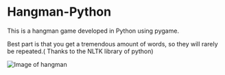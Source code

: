 # Hangman-Python
This is a hangman game developed in Python using pygame. 

Best part is that you get a tremendous amount of words, so they will rarely be repeated.( Thanks to the NLTK library of python)

![Image of hangman]()
